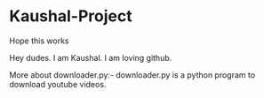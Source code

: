 # Kaushal-Project
Hope this works

Hey dudes. I am Kaushal. I am loving github.

More about downloader.py:-
downloader.py is a python program to download youtube videos.
